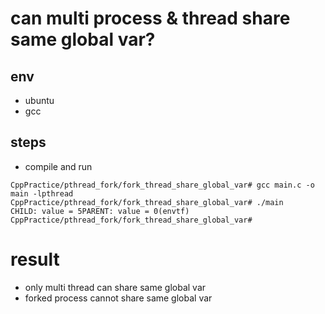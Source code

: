 # can multi process & thread share same global var?


## env

* ubuntu
* gcc

## steps


* compile and run

```
CppPractice/pthread_fork/fork_thread_share_global_var# gcc main.c -o main -lpthread
CppPractice/pthread_fork/fork_thread_share_global_var# ./main
CHILD: value = 5PARENT: value = 0(envtf) 
CppPractice/pthread_fork/fork_thread_share_global_var#
```

# result

* only multi thread can share same global var
* forked process cannot share same global var

